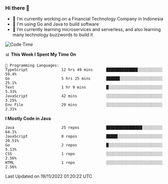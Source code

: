 ### Hi there 👋

<!--
**mazzama/mazzama** is a ✨ _special_ ✨ repository because its `README.md` (this file) appears on your GitHub profile.

Here are some ideas to get you started:

- 🔭 I’m currently working on ...
- 🌱 I’m currently learning ...
- 👯 I’m looking to collaborate on ...
- 🤔 I’m looking for help with ...
- 💬 Ask me about ...
- 📫 How to reach me: ...
- 😄 Pronouns: ...
- ⚡ Fun fact: ...
-->

- 🔭 I’m currently working on a Financial Technology Company in Indonesia
- :gun: I'm using Go and Java to build software
- 🌱 I’m currently learning microservices and serverless, and also learning many technology buzzwords to build it

<!--START_SECTION:waka-->
![Code Time](http://img.shields.io/badge/Code%20Time-2%2C426%20hrs%2025%20mins-blue)

📊 **This Week I Spent My Time On** 

```text
💬 Programming Languages: 
TypeScript               12 hrs 49 mins      ██████████████░░░░░░░░░░░   59.4% 
Go                       5 hrs 25 mins       ██████░░░░░░░░░░░░░░░░░░░   25.1% 
Text                     1 hr 9 mins         █░░░░░░░░░░░░░░░░░░░░░░░░   5.33% 
JavaScript               42 mins             ░░░░░░░░░░░░░░░░░░░░░░░░░   3.25% 
Env File                 29 mins             ░░░░░░░░░░░░░░░░░░░░░░░░░   2.31%

```

**I Mostly Code in Java** 

```text
Java                     25 repos            ████████████████░░░░░░░░░   64.1% 
JavaScript               8 repos             █████░░░░░░░░░░░░░░░░░░░░   20.51% 
Go                       2 repos             █░░░░░░░░░░░░░░░░░░░░░░░░   5.13% 
CSS                      1 repo              ░░░░░░░░░░░░░░░░░░░░░░░░░   2.56% 
HTML                     1 repo              ░░░░░░░░░░░░░░░░░░░░░░░░░   2.56%

```



 Last Updated on 19/11/2022 01:20:22 UTC
<!--END_SECTION:waka-->
